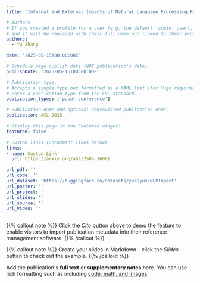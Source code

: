 ```yaml
---
title: 'Internal and External Impacts of Natural Language Processing Papers'

# Authors
# If you created a profile for a user (e.g. the default `admin` user), write the username (folder name) here
# and it will be replaced with their full name and linked to their profile.
authors:
  - Yu Zhang

date: '2025-05-15T00:00:00Z'

# Schedule page publish date (NOT publication's date).
publishDate: '2025-05-15T00:00:00Z'

# Publication type.
# Accepts a single type but formatted as a YAML list (for Hugo requirements).
# Enter a publication type from the CSL standard.
publication_types: ['paper-conference']

# Publication name and optional abbreviated publication name.
publication: ACL 2025

# Display this page in the Featured widget?
featured: false

# Custom links (uncomment lines below)
links:
- name: Custom Link
  url: https://arxiv.org/abs/2505.16061

url_pdf: ''
url_code: ''
url_dataset: 'https://huggingface.co/datasets/yuz9yuz/NLPImpact'
url_poster: ''
url_project: ''
url_slides: ''
url_source: ''
url_video: ''
---
```


{{% callout note %}}
Click the _Cite_ button above to demo the feature to enable visitors to import publication metadata into their reference management software.
{{% /callout %}}

{{% callout note %}}
Create your slides in Markdown - click the _Slides_ button to check out the example.
{{% /callout %}}

Add the publication's **full text** or **supplementary notes** here. You can use rich formatting such as including [code, math, and images](https://docs.hugoblox.com/content/writing-markdown-latex/).
